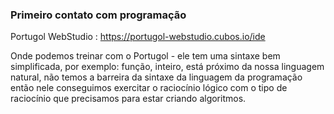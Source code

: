 ### Primeiro contato com programação

Portugol WebStudio : <https://portugol-webstudio.cubos.io/ide>

Onde podemos treinar com o Portugol  - ele tem uma sintaxe bem simplificada, por exemplo: função, inteiro, está próximo da nossa linguagem natural, não temos a barreira da sintaxe da linguagem da programação então nele conseguimos exercitar o raciocínio lógico com o tipo de raciocínio que precisamos para estar criando algoritmos. 
